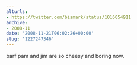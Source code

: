 ```yaml
---
alturls:
- https://twitter.com/bismark/status/1016054911
archive:
- 2008-11
date: '2008-11-21T06:02:26+00:00'
slug: '1227247346'
---
```


barf pam and jim are so cheesy and boring now.

